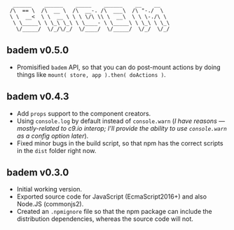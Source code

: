 ```
  ______    ______    _____    ______    __    __
 /\  == \  /\  __ \  /\  __-. /\  ___\  /\ "-./  \
 \ \  __<  \ \  __ \ \ \ \/\ \\ \  __\  \ \ \-./\ \
  \ \_____\ \ \_\ \_\ \ \____- \ \_____\ \ \_\ \ \_\
   \/_____/  \/_/\/_/  \/____/  \/_____/  \/_/  \/_/
```

## badem v0.5.0

* Promisified `badem` API, so that you can do post-mount actions by doing things like `mount( store, app ).then( doActions )`.

## badem v0.4.3

* Add `props` support to the component creators.
* Using `console.log` by default instead of `console.warn` (*I have reasons — mostly-related to c9.io interop; I’ll provide the ability to use `console.warn` as a config option later*).
* Fixed minor bugs in the build script, so that npm has the correct scripts in the `dist` folder right now.

## badem v0.3.0

* Initial working version.
* Exported source code for JavaScript (EcmaScript2016+) and also Node.JS (commonjs2).
* Created an `.npmignore` file so that the npm package can include the distribution dependencies, whereas the source code will not.